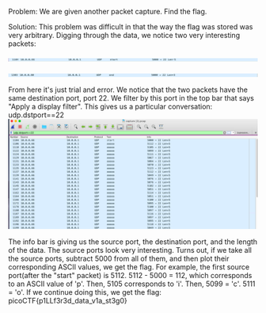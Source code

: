 Problem:
We are given another packet capture. Find the flag.

Solution:
This problem was difficult in that the way the flag was stored was very arbitrary.
Digging through the data, we notice two very interesting packets:

![](https://github.com/bleh05/pico19writeup/blob/master/shark%20on%20wire%202/start.png)

![](https://github.com/bleh05/pico19writeup/blob/master/shark%20on%20wire%202/end.png)

From here it's just trial and error. We notice that the two packets have the same destination port, port 22.
We filter by this port in the top bar that says "Apply a display filter". This gives us a particular conversation:
udp.dstport==22
![](https://github.com/bleh05/pico19writeup/blob/master/shark%20on%20wire%202/udpdstport.png)


The info bar is giving us the source port, the destination port, and the length of the data. The source ports look very interesting.
Turns out, if we take all the source ports, subtract 5000 from all of them, and then plot their corresponding ASCII values, we get the flag.
For example, the first source port(after the "start" packet) is 5112. 5112 - 5000 = 112, which corresponds to an ASCII value of 'p'.
Then, 5105 corresponds to 'i'.
Then, 5099 = 'c'.
5111 = 'o'.
If we continue doing this, we get the flag: picoCTF{p1LLf3r3d_data_v1a_st3g0}
